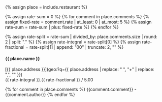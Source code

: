 {% assign place = include.restaurant %}

{% assign rate-sum = 0 %}
{% for comment in place.comments %}
    {% assign fixed-rate = comment.rate  | at_least: 0 | at_most: 5 %}
    {% assign rate-sum = rate-sum | plus: fixed-rate %}
{% endfor %}

{% assign rate-split = rate-sum | divided_by: place.comments.size | round: 2 | split: "." %}
{% assign rate-integral = rate-split[0] %}
{% assign rate-fractional = rate-split[1] | append: "00" | truncate: 2, "" %}

#### {{ place.name }}

[{{ place.address }}](geo:?q={{ place.address | replace: " ", "+" | replace: ",", "" }})  
{{ rate-integral }}.{{ rate-fractional }} / 5.00

{% for comment in place.comments %}
{{comment.comment}} - {{comment.author}}
{% endfor %}
